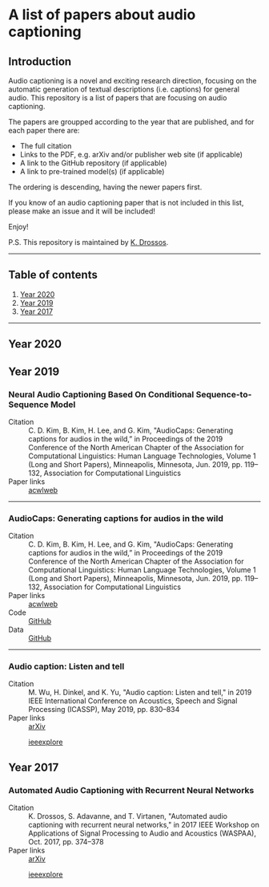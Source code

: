# A list of papers about audio captioning

## Introduction 

Audio captioning is a novel and exciting research direction, 
focusing on the automatic generation of textual descriptions
(i.e. captions) for general audio. This repository is a list
of papers that are focusing on audio captioning. 

The papers are groupped according to the year that are published,
and for each paper there are: 

* The full citation
* Links to the PDF, e.g. arXiv and/or publisher web site (if applicable)
* A link to the GitHub repository (if applicable)
* A link to pre-trained model(s) (if applicable)

The ordering is descending, having the newer papers first. 

If you know of an audio captioning paper that is not included
in this list, please make an issue and it will be included!

Enjoy! 

P.S. This repository is maintained by
[K. Drossos](https://github.com/dr-costas). 

----

## Table of contents

1. [Year 2020](#year-2020)
1. [Year 2019](#year-2019)
1. [Year 2017](#year-2017)
  
----

## Year 2020

## Year 2019

### Neural Audio Captioning Based On Conditional Sequence-to-Sequence Model

<dl>
  <dt>Citation</dt>
  <dd>C. D. Kim, B. Kim, H. Lee, and G. Kim, "AudioCaps:
  Generating captions for audios in the wild,” in Proceedings
  of the 2019 Conference of the North American Chapter of the
  Association for Computational Linguistics: Human Language
  Technologies, Volume 1 (Long and Short Papers), Minneapolis,
  Minnesota, Jun. 2019, pp. 119–132, Association for Computational
  Linguistics 
  </dd>

  <dt>Paper links</dt>
  <dd>
  <a href="https://arxiv.org/abs/1706.10006">acwlweb</a>
  </dd>

----

### AudioCaps: Generating captions for audios in the wild

<dl>
  <dt>Citation</dt>
  <dd>C. D. Kim, B. Kim, H. Lee, and G. Kim, "AudioCaps:
  Generating captions for audios in the wild,” in Proceedings
  of the 2019 Conference of the North American Chapter of the
  Association for Computational Linguistics: Human Language
  Technologies, Volume 1 (Long and Short Papers), Minneapolis,
  Minnesota, Jun. 2019, pp. 119–132, Association for Computational
  Linguistics 
  </dd>

  <dt>Paper links</dt>
  <dd>
  <a href="https://arxiv.org/abs/1706.10006">acwlweb</a>
  </dd>

  <dt>Code</dt>
  <dd>
  <a href="https://github.com/cdjkim/audiocaps">GitHub</a>
  </dd>

  <dt>Data</dt>
  <dd>
  <a href="https://github.com/cdjkim/audiocaps/blob/master/dataset/README.md">GitHub</a>
  </dd>
</dl>

----

### Audio caption: Listen and tell

<dl>
  <dt>Citation</dt>
  <dd>M. Wu, H. Dinkel, and K. Yu, "Audio caption: Listen and
  tell," in 2019 IEEE International Conference on Acoustics,
  Speech and Signal Processing (ICASSP), May 2019, pp. 830–834
  </dd>

  <dt>Paper links</dt>
  <dd>
  <a href="https://arxiv.org/abs/1706.10006">arXiv</a>

  <a href="https://ieeexplore.ieee.org/document/8170058">ieeexplore</a>
  </dd>
</dl>

## Year 2017

### Automated Audio Captioning with Recurrent Neural Networks


<dl>
  <dt>Citation</dt>
  <dd>K. Drossos, S. Adavanne, and T. Virtanen, "Automated audio
  captioning with recurrent neural networks," in 2017 IEEE Workshop
  on Applications of Signal Processing to Audio and Acoustics
  (WASPAA), Oct. 2017, pp. 374–378</dd>

  <dt>Paper links</dt>
  <dd>
  <a href="https://arxiv.org/abs/1706.10006">arXiv</a>

  <a href="https://ieeexplore.ieee.org/document/8170058">ieeexplore</a>
  </dd>
</dl>

